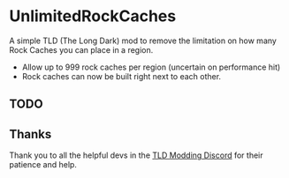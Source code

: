 # UnlimitedRockCaches
A simple TLD (The Long Dark) mod to remove the limitation on how many Rock Caches you can place in a region.

* Allow up to 999 rock caches per region (uncertain on performance hit)
* Rock caches can now be built right next to each other.

## TODO


## Thanks
Thank you to all the helpful devs in the [TLD Modding Discord](https://discord.gg/EhBWKRx) for their patience and help.